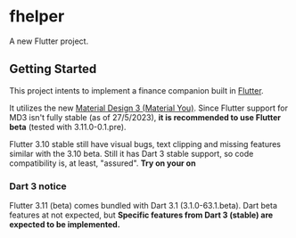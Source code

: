 # fhelper

A new Flutter project.

## Getting Started

This project intents to implement a finance companion built in [Flutter](flutter.dev).

It utilizes the new [Material Design 3 (Material You)](m3.material.io).
Since Flutter support for MD3 isn't fully stable (as of 27/5/2023), **it is recommended to use Flutter beta** (tested with 3.11.0-0.1.pre). 

Flutter 3.10 stable still have visual bugs, text clipping and missing features similar with the 3.10 beta.
Still it has Dart 3 stable support, so code compatibility is, at least, "assured".
**Try on your on**

### Dart 3 notice

Flutter 3.11 (beta) comes bundled with Dart 3.1 (3.1.0-63.1.beta).
Dart beta features at not expected, but
**Specific features from Dart 3 (stable) are expected to be implemented.**
